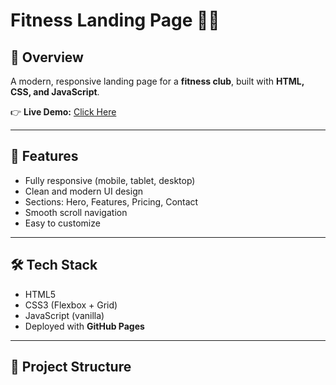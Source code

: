 # Fitness Landing Page 🏋️‍♂️

## 📖 Overview
A modern, responsive landing page for a **fitness club**, built with **HTML, CSS, and JavaScript**.

👉 **Live Demo:** [Click Here](https://yourusername.github.io/fitness-landing/)

---

## 🚀 Features
- Fully responsive (mobile, tablet, desktop)
- Clean and modern UI design
- Sections: Hero, Features, Pricing, Contact
- Smooth scroll navigation
- Easy to customize

---

## 🛠️ Tech Stack
- HTML5  
- CSS3 (Flexbox + Grid)  
- JavaScript (vanilla)  
- Deployed with **GitHub Pages**

---

## 📂 Project Structure
